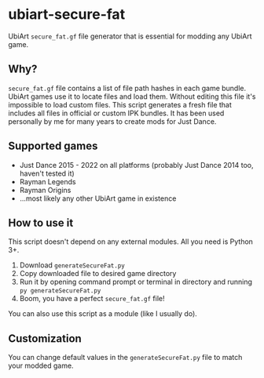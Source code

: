 # ubiart-secure-fat
UbiArt `secure_fat.gf` file generator that is essential for modding any UbiArt game.

## Why?
`secure_fat.gf` file contains a list of file path hashes in each game bundle. UbiArt games use it to locate files and load them. Without editing this file it's impossible to load custom files. This script generates a fresh file that includes all files in official or custom IPK bundles. It has been used personally by me for many years to create mods for Just Dance.

## Supported games
- Just Dance 2015 - 2022 on all platforms (probably Just Dance 2014 too, haven't tested it)
- Rayman Legends
- Rayman Origins
- ...most likely any other UbiArt game in existence

## How to use it
This script doesn't depend on any external modules. All you need is Python 3+.

1. Download `generateSecureFat.py`
2. Copy downloaded file to desired game directory
3. Run it by opening command prompt or terminal in directory and running `py generateSecureFat.py`
4. Boom, you have a perfect `secure_fat.gf` file!

You can also use this script as a module (like I usually do).

## Customization
You can change default values in the `generateSecureFat.py` file to match your modded game.

